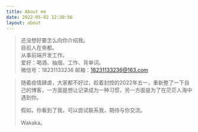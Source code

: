 ```yaml
---
title: About me
date: 2022-05-02 12:30:56
layout: about
---
```

> 还没想好要怎么向你介绍我。  
> 目前人在帝都。  
> 从事前端开发工作。  
> 爱好：喝酒、抽烟、工作、背单词。  
> 微信号：18231133236
> 邮箱：18231133236@163.com 

> 随着疫情肆虐，大家都不好过，趁着封控的2022年五一，重新整了一下自己的博客，一方面是想让记录成为一种习惯，另一方面是为了在茫茫人海中遇到你。  
> 
> 假如，你看到了我，可以尝试联系我，期待与你交流。  
> 
> Wakaka。